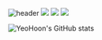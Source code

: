 ![header](https://capsule-render.vercel.app/api?type=waving&color=auto&height=200&section=header&text=Welcome%20to%20%20Github&fontSize=50&animation=twinkling&text-color=blue)
<img src="https://img.shields.io/badge/Apple-000000?style=flat-square&logo=Apple&logoColor=white"/>
<img src="https://img.shields.io/badge/Xcode-147EFB?style=flat-square&logo=Xcode&logoColor=white"/>
<img src="https://img.shields.io/badge/Swift-F05138?style=flat-square&logo=swift&logoColor=white"/>

![YeoHoon's GitHub stats](https://github-readme-stats.vercel.app/api?username=jangyeohoon&show_icons=true&theme=cobalt2)
